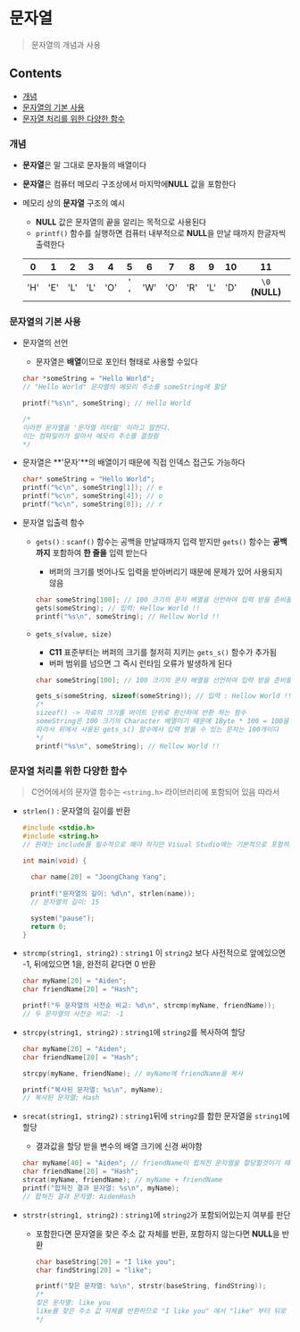 # 문자열

> 문자열의 개념과 사용



## Contents

- [개념](#개념)
- [문자열의 기본 사용](#문자열의-기본-사용)
- [문자열 처리를 위한 다양한 함수](#문자열-처리를-위한-다양한-함수)



### 개념

- **문자열**은 말 그대로 문자들의 배열이다

- **문자열**은 컴퓨터 메모리 구조상에서 마지막에**NULL** 값을 포함한다

- 메모리 상의 **문자열** 구조의 예시

  - **NULL** 값은 문자열의 끝을 알리는 목적으로 사용된다
  - `printf()` 함수를 실행하면 컴퓨터 내부적으로 **NULL**을 만날 때까지 한글자씩 출력한다

  |  0   |  1   |  2   |  3   |  4   |  5   |  6   |  7   |  8   |  9   |  10  |       11        |
  | :--: | :--: | :--: | :--: | :--: | :--: | :--: | :--: | :--: | :--: | :--: | :-------------: |
  | 'H'  | 'E'  | 'L'  | 'L'  | 'O'  | ' '  | 'W'  | 'O'  | 'R'  | 'L'  | 'D'  | `\0` **(NULL)** |

  

### 문자열의 기본 사용

- 문자열의 선언

  - 문자열은 **배열**이므로 포인터 형태로 사용할 수있다

  ``` c
  char *someString = "Hello World"; 
  // "Hello World" 문자열의 메모리 주소를 someString에 할당
  
  printf("%s\n", someString); // Hello World
  
  /*
  이러한 문자열을 '문자열 리터럴' 이라고 말한다.
  이는 컴파일러가 알아서 메모리 주소를 결정함
  */
  ```

  

- 문자열은 **'문자'**의 배열이기 때문에 직접 인덱스 접근도 가능하다

  ``` c
  char* someString = "Hello World"; 
  printf("%c\n", someString[1]); // e
  printf("%c\n", someString[4]); // o
  printf("%c\n", someString[8]); // r
  ```

- 문자열 입출력 함수

  - `gets()` : `scanf()` 함수는 공백을 만날때까지 입력 받지만 `gets()` 함수는 **공백까지** 포함하여 **한 줄을** 입력 받는다

    - 버퍼의 크기를 벗어나도 입력을 받아버리기 때문에 문제가 있어 사용되지 않음

    ``` c
    char someString[100]; // 100 크기의 문자 배열을 선언하여 입력 받을 준비를 한다
    gets(someString); // 입력: Hellow World !!
    printf("%s\n", someString); // Hellow World !!
    ```

  - `gets_s(value, size)`

    - **C11** 표준부터는 버퍼의 크기를 철저히 지키는 `gets_s()` 함수가 추가됨
    - 버퍼 범위를 넘으면 그 즉시 런타임 오류가 발생하게 된다

    

    ``` c
    char someString[100]; // 100 크기의 문자 배열을 선언하여 입력 받을 준비를 한다
    
    gets_s(someString, sizeof(someString)); // 입력 : Hellow World !!
    /* 
    sizeof() -> 자료의 크기를 바이트 단위로 환산하여 반환 하는 함수
    someString은 100 크기의 Character 배열이기 때문에 1Byte * 100 = 100을 반환한다
    따라서 위에서 사용된 gets_s() 함수에서 입력 받을 수 있는 문자는 100개이다
    */
    printf("%s\n", someString); // Hellow World !!
    ```



### 문자열 처리를 위한 다양한 함수

> C언어에서의 문자열 함수는 `<string.h>` 라이브러리에 포함되어 있음 따라서



- `strlen()` : 문자열의 길이를 반환

  ``` c
  #include <stdio.h>
  #include <string.h> 
  // 원래는 include를 필수적으로 해야 하지만 Visual Studio에는 기본적으로 포함하고 있어서 include 하지 않아도 됨
  
  int main(void) {
      
  	char name[20] = "JoongChang Yang"; 
      
  	printf("문자열의 길이: %d\n", strlen(name));
  	// 문자열의 길이: 15
  
  	system("pause");
  	return 0;
  }
  ```

- `strcmp(string1, string2)` : `string1` 이 `string2` 보다 사전적으로 앞에있으면 -1, 뒤에있으면 1을, 완전히 같다면 0 반환

  ``` c
  char myName[20] = "Aiden"; 
  char friendName[20] = "Hash";
  
  printf("두 문자열의 사전순 비교: %d\n", strcmp(myName, friendName));
  // 두 문자열의 사전순 비교: -1
  ```

- `strcpy(string1, string2)` : `string1`에 `string2`를 복사하여 할당

  ``` c
  char myName[20] = "Aiden"; 
  char friendName[20] = "Hash";
  
  strcpy(myName, friendName); // myName에 friendName을 복사
  
  printf("복사된 문자열: %s\n", myName);
  // 복사된 문자열: Hash
  ```

- `srecat(string1, string2)` : `string1`뒤에 `string2`를 합한 문자열을 `string1`에 할당

  - 결과값을 할당 받을 변수의 배열 크기에 신경 써야함

  ``` c
  char myName[40] = "Aiden"; // friendName이 합쳐진 문자열을 할당할것이기 때문에 크기를 더줌
  char friendName[20] = "Hash";
  strcat(myName, friendName); // myName + friendName
  printf("합쳐진 결과 문자열: %s\n", myName);
  // 합쳐진 결과 문자열: AidenHash
  ```

- `strstr(string1, string2)` : `string1`에 `string2`가 포함되어있는지 여부를 판단

  - 포함한다면 문자열을 찾은 주소 값 자체를 반환, 포함하지 않는다면 **NULL**을 반환

    ``` c
    char baseString[20] = "I like you"; 
    char findString[20] = "like";
    
    printf("찾은 문자열: %s\n", strstr(baseString, findString));
    /*
    찾은 문자열: like you
    like를 찾은 주소 값 자체를 반환하므로 "I like you" 에서 "like" 부터 뒤로 쭉 출력 -> "like you"
    */
    ```
